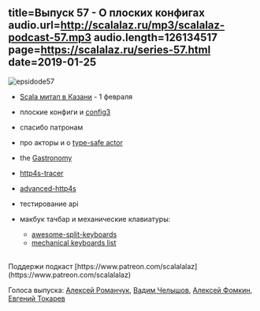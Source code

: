 title=Выпуск 57 - О плоских конфигах  
audio.url=http://scalalaz.ru/mp3/scalalaz-podcast-57.mp3
audio.length=126134517
page=https://scalalaz.ru/series-57.html
date=2019-01-25
----

![epsidode57](img/episode57.jpg)

* [Scala митап в Казани](http://expertfridays.com/meetups/scala-meetup-2/) - 1 февраля

* плоские конфиги и [config3](https://github.com/scf37/config3) 
* спасибо патронам 
* про акторы и о [type-safe actor](https://github.com/simerplaha/Actor)
* the [Gastronomy](https://propensive.com/opensource/gastronomy/)
* [http4s-tracer](https://gvolpe.github.io/http4s-tracer/)
* [advanced-http4s](https://github.com/gvolpe/advanced-http4s)
* тестирование api
* макбук тачбар и механические клавиатуры:
  - [awesome-split-keyboards](https://github.com/diimdeep/awesome-split-keyboards)
  - [mechanical keyboards list](https://github.com/help-14/mechanical-keyboard/)

<br/>
Поддержи подкаст [https://www.patreon.com/scalalalaz](https://www.patreon.com/scalalalaz)
<br/>

Голоса выпуска:
[Алексей Романчук](http://github.com/13h3r),
[Вадим Челышов](http://github.com/dos65),
[Алексей Фомкин](http://github.com/fomkin),
[Евгений Токарев](https://twitter.com/strobegen)

